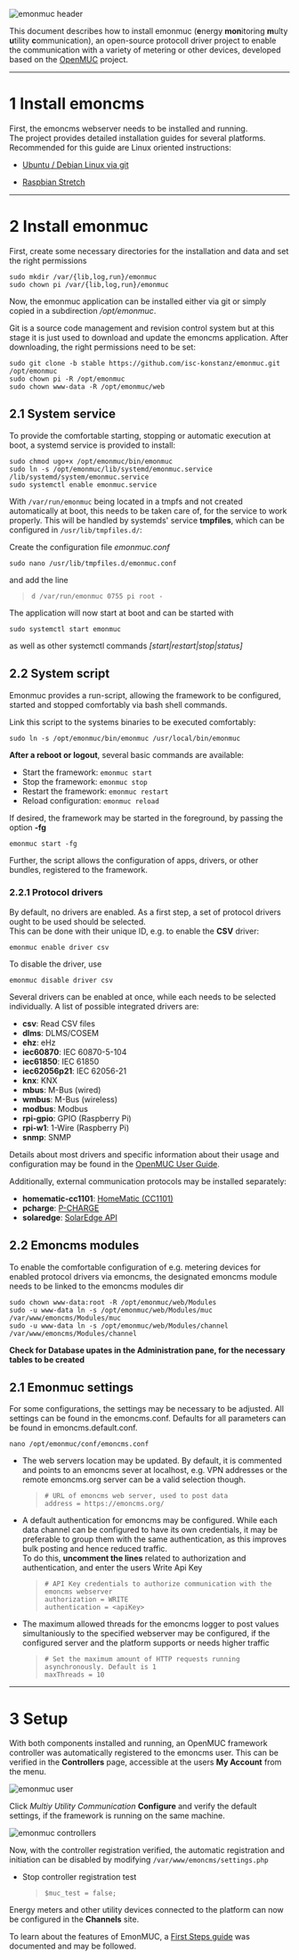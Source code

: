 ![emonmuc header](img/emonmuc-logo.png)

This document describes how to install emonmuc (**e**nergy **mon**itoring **m**ulty **u**tility **c**ommunication), an open-source protocoll driver project to enable the communication with a variety of metering or other devices, developed based on the [OpenMUC](https://www.openmuc.org/) project.


---------------

# 1 Install emoncms

First, the emoncms webserver needs to be installed and running.  
The project provides detailed installation guides for several platforms. Recommended for this guide are Linux oriented instructions:

- [Ubuntu / Debian Linux via git](https://github.com/emoncms/emoncms/blob/master/docs/LinuxInstall.md)

- [Raspbian Stretch](https://github.com/emoncms/emoncms/blob/master/docs/RaspberryPi/readme.md)


---------------

# 2 Install emonmuc

First, create some necessary directories for the installation and data and set the right permissions

~~~
sudo mkdir /var/{lib,log,run}/emonmuc
sudo chown pi /var/{lib,log,run}/emonmuc
~~~

Now, the emonmuc application can be installed either via git or simply copied in a subdirection */opt/emonmuc*.

Git is a source code management and revision control system but at this stage it is just used to download and update the emoncms application. After downloading, the right permissions need to be set:

~~~
sudo git clone -b stable https://github.com/isc-konstanz/emonmuc.git /opt/emonmuc
sudo chown pi -R /opt/emonmuc
sudo chown www-data -R /opt/emonmuc/web
~~~


## 2.1 System service

To provide the comfortable starting, stopping or automatic execution at boot, a systemd service is provided to install:

~~~
sudo chmod ugo+x /opt/emonmuc/bin/emonmuc
sudo ln -s /opt/emonmuc/lib/systemd/emonmuc.service /lib/systemd/system/emonmuc.service
sudo systemctl enable emonmuc.service
~~~

With `/var/run/emonmuc` being located in a tmpfs and not created automatically at boot, this needs to be taken care of, for the service to work properly.
This will be handled by systemds' service **tmpfiles**, which can be configured in `/usr/lib/tmpfiles.d/`:

Create the configuration file *emonmuc.conf*

~~~
sudo nano /usr/lib/tmpfiles.d/emonmuc.conf
~~~

and add the line
>     d /var/run/emonmuc 0755 pi root -

The application will now start at boot and can be started with

~~~
sudo systemctl start emonmuc
~~~

as well as other systemctl commands *[start|restart|stop|status]*


## 2.2 System script

Emonmuc provides a run-script, allowing the framework to be configured, started and stopped comfortably via bash shell commands.

Link this script to the systems binaries to be executed comfortably:

~~~
sudo ln -s /opt/emonmuc/bin/emonmuc /usr/local/bin/emonmuc
~~~

**After a reboot or logout**, several basic commands are available:

 - Start the framework: `emonmuc start`
 - Stop the framework: `emonmuc stop`
 - Restart the framework: `emonmuc restart`
 - Reload configuration: `emonmuc reload`

If desired, the framework may be started in the foreground, by passing the option **-fg**

~~~
emonmuc start -fg
~~~

Further, the script allows the configuration of apps, drivers, or other bundles, registered to the framework.


### 2.2.1 Protocol drivers

By default, no drivers are enabled. As a first step, a set of protocol drivers ought to be used should be selected.  
This can be done with their unique ID, e.g. to enable the **CSV** driver:

~~~
emonmuc enable driver csv
~~~

To disable the driver, use

~~~
emonmuc disable driver csv
~~~

Several drivers can be enabled at once, while each needs to be selected individually. A list of possible integrated drivers are:

  - **csv**: Read CSV files
  - **dlms**: DLMS/COSEM
  - **ehz**: eHz
  - **iec60870**: IEC 60870-5-104
  - **iec61850**: IEC 61850
  - **iec62056p21**: IEC 62056-21
  - **knx**: KNX
  - **mbus**: M-Bus (wired)
  - **wmbus**: M-Bus (wireless)
  - **modbus**: Modbus
  - **rpi-gpio**: GPIO (Raspberry Pi)
  - **rpi-w1**: 1-Wire (Raspberry Pi)
  - **snmp**: SNMP

Details about most drivers and specific information about their usage and configuration may be found in the [OpenMUC User Guide](https://www.openmuc.org/openmuc/user-guide/).

Additionally, external communication protocols may be installed separately:

  - **homematic-cc1101**: [HomeMatic (CC1101)](https://github.com/isc-konstanz/OpenHomeMatic)
  - **pcharge**: [P-CHARGE](https://github.com/isc-konstanz/OpenPCharge)
  - **solaredge**: [SolarEdge API](https://github.com/isc-konstanz/OpenSolarEdge)


## 2.2 Emoncms modules

To enable the comfortable configuration of e.g. metering devices for enabled protocol drivers via emoncms, the designated emoncms module needs to be linked to the emoncms modules dir

~~~
sudo chown www-data:root -R /opt/emonmuc/web/Modules
sudo -u www-data ln -s /opt/emonmuc/web/Modules/muc /var/www/emoncms/Modules/muc
sudo -u www-data ln -s /opt/emonmuc/web/Modules/channel /var/www/emoncms/Modules/channel
~~~

**Check for Database upates in the Administration pane, for the necessary tables to be created**


## 2.1 Emonmuc settings

For some configurations, the settings may be necessary to be adjusted. All settings can be found in the emoncms.conf.
Defaults for all parameters can be found in emoncms.default.conf. 

~~~
nano /opt/emonmuc/conf/emoncms.conf
~~~

- The web servers location may be updated. By default, it is commented and points to an emoncms sever at localhost, e.g. VPN addresses or the remote emoncms.org server can be a valid selection though.  
   >     # URL of emoncms web server, used to post data
   >     address = https://emoncms.org/

- A default authentication for emoncms may be configured. While each data channel can be configured to have its own credentials, it may be preferable to group them with the same authentication, as this improves bulk posting and hence reduced traffic.  
To do this, **uncomment the lines** related to authorization and authentication, and enter the users Write Api Key  
   >     # API Key credentials to authorize communication with the emoncms webserver
   >     authorization = WRITE
   >     authentication = <apiKey>

- The maximum allowed threads for the emoncms logger to post values simultaniously to the specified webserver may be configured, if the configured server and the platform supports or needs higher traffic  
   >     # Set the maximum amount of HTTP requests running asynchronously. Default is 1
   >     maxThreads = 10


---------------

# 3 Setup

With both components installed and running, an OpenMUC framework controller was automatically registered to the emoncms user. This can be verified in the **Controllers** page, accessible at the users **My Account** from the menu. 

![emonmuc user](img/emonmuc-user.jpg)

Click *Multiy Utility Communication* **Configure** and verify the default settings, if the framework is running on the same machine.  

![emonmuc controllers](img/emonmuc-controllers.jpg)

 Now, with the controller registration verified, the automatic registration and initiation can be disabled by modifying `/var/www/emoncms/settings.php`

- Stop controller registration test
   >     $muc_test = false;

Energy meters and other utility devices connected to the platform can now be configured in the **Channels** site.

To learn about the features of EmonMUC, a [First Steps guide](https://github.com/isc-konstanz/emonmuc/blob/master/doc/FirstSteps.md) was documented and may be followed.

